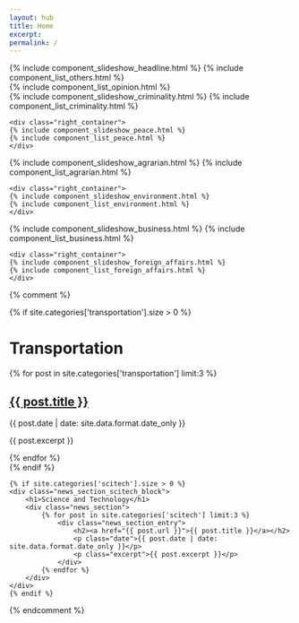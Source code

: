 ```yaml
---
layout: hub
title: Home
excerpt:
permalink: /
---
```


<div class="news_section_container">
    <div class="left_container">
        {% include component_slideshow_headline.html %}
        {% include component_list_others.html %}
    </div>
    <div class="right_container">
        {% include component_list_opinion.html %}
    </div>
</div>

<div class="news_section_container">
    <div class="left_container">
    {% include component_slideshow_criminality.html %}
    {% include component_list_criminality.html %}
    </div>

    <div class="right_container">
    {% include component_slideshow_peace.html %}
    {% include component_list_peace.html %}
    </div>
</div>

<div class="news_section_container">
    <div class="left_container">
    {% include component_slideshow_agrarian.html %}
    {% include component_list_agrarian.html %}
    </div>

    <div class="right_container">
    {% include component_slideshow_environment.html %}
    {% include component_list_environment.html %}
    </div>
</div>

<div class="news_section_container">
    <div class="left_container">
    {% include component_slideshow_business.html %}
    {% include component_list_business.html %}
    </div>

    <div class="right_container">
    {% include component_slideshow_foreign_affairs.html %}
    {% include component_list_foreign_affairs.html %}
    </div>
</div>



{% comment %}
<div id="news_section_vertical_container">
    {% if site.categories['transportation'].size > 0 %}
    <div class="news_section_transport_block">
        <h1>Transportation</h1>
        <div class="news_section">
            {% for post in site.categories['transportation'] limit:3 %}
                <div class="news_section_entry">
                    <h2><a href="{{ post.url }}">{{ post.title }}</a></h2>
                    <p class="date">{{ post.date | date: site.data.format.date_only }}</p>
                    <p class="excerpt">{{ post.excerpt }}</p>
                </div>
            {% endfor %}
        </div>
    </div>
    {% endif %}

    {% if site.categories['scitech'].size > 0 %}
    <div class="news_section_scitech_block">
        <h1>Science and Technology</h1>
        <div class="news_section">
            {% for post in site.categories['scitech'] limit:3 %}
                <div class="news_section_entry">
                    <h2><a href="{{ post.url }}">{{ post.title }}</a></h2>
                    <p class="date">{{ post.date | date: site.data.format.date_only }}</p>
                    <p class="excerpt">{{ post.excerpt }}</p>
                </div>
            {% endfor %}
        </div>
    </div>
    {% endif %}
</div>
{% endcomment %}



<script>
    $(document).ready(function() {
        // Slide index starts at one.
        // This assignment is for offsetting the initial value.
        var headlineSlideIndex = 1;
        var businessSlideIndex = 1;
        var agrarianSlideIndex = 1;
        var environmentSlideIndex = 1;
        var foreignAffairsSlideIndex = 1;
        var peaceProcessSlideIndex = 1;
        var criminalitySlideIndex = 1;

        currentHeadlineSlide(1);
        currentBusinessSlide(1);
        currentAgrarianSlide(1);
        currentEnvironmentSlide(1);
        currentForeignAffairsSlide(1);
        currentPeaceProcessSlide(1);
        currentCriminalitySlide(1);
    });

    // Argument must be greater than zero.
    function currentHeadlineSlide(n) {
        headlineSlideIndex = n - 1;
        showHeadlineSlides();
    }

    function currentBusinessSlide(n) {
        businessSlideIndex = n - 1;
        showBusinessSlides();
    }

    function currentAgrarianSlide(n) {
        agrarianSlideIndex = n - 1;
        showAgrarianSlides();
    }

    function currentEnvironmentSlide(n) {
        environmentSlideIndex = n - 1;
        showEnvironmentSlides();
    }

    function currentForeignAffairsSlide(n) {
        foreignAffairsSlideIndex = n - 1;
        showForeignAffairsSlides();
    }

    function currentPeaceProcessSlide(n) {
        peaceProcessSlideIndex = n - 1;
        showPeaceProcessSlides();
    }

    function currentCriminalitySlide(n) {
        criminalitySlideIndex = n - 1;
        showCriminalitySlides();
    }

    function showHeadlineSlides() {
        showSlides("headline_dot", "headline_news_entry", headlineSlideIndex);
    }

    function showBusinessSlides() {
        showSlides("business_dot", "business_news_entry", businessSlideIndex);
    }

    function showAgrarianSlides() {
        showSlides("agrarian_dot", "agrarian_news_entry", agrarianSlideIndex);
    }

    function showEnvironmentSlides() {
        showSlides("environment_dot", "environment_news_entry", environmentSlideIndex);
    }

    function showForeignAffairsSlides() {
        showSlides("foreignaffairs_dot", "foreignaffairs_news_entry", foreignAffairsSlideIndex);
    }

    function showPeaceProcessSlides() {
        showSlides("peaceprocess_dot", "peaceprocess_news_entry", peaceProcessSlideIndex);
    }

    function showCriminalitySlides() {
        showSlides("criminality_dot", "criminality_news_entry", criminalitySlideIndex);
    }

    function showSlides(links, entries, index) {
        let i;
        let dots = document.getElementsByClassName(links);
        let slides = document.getElementsByClassName(entries);

        for (i = 0; i < slides.length; i++) {
           slides[i].style.display = "none";
        }
        for (i = 0; i < dots.length; i++) {
            dots[i].className = dots[i].className.replace(" slideshow_active", "");
        }
        slides[index].style.display = "block";
        dots[index].className += " slideshow_active";
    }
</script>
